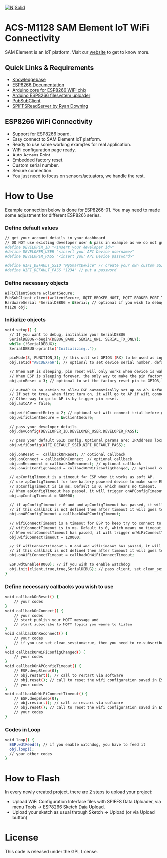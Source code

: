 [![N|Solid](https://www.samelement.com/img/logo/logo-final-100x100.png)](https://www.samelement.com/img/logo/logo-final-100x100.png)
# ACS-M1128 SAM Element IoT WiFi Connectivity

SAM Element is an IoT platform. Visit our [website](https://www.samelement.com) to get to know more.

## Quick Links & Requirements
  - [Knowledgebase](https://ask.samelement.com)
  - [ESP8266 Documentation](https://arduino-esp8266.readthedocs.io/en/latest/index.html)
  - [Arduino core for ESP8266 WiFi chip](https://github.com/esp8266/Arduino)
  - [Arduino ESP8266 filesystem uploader](https://github.com/esp8266/arduino-esp8266fs-plugin)
  - [PubSubClient](https://github.com/Imroy/pubsubclient)
  - [SPIFFSReadServer by Ryan Downing](https://github.com/r-downing/SPIFFSReadServer)

## ESP8266 WiFi Connectivity
  - Support for ESP8266 board.
  - Easy connect to SAM Element IoT platform.
  - Ready to use some working examples for real application.
  - WiFi configuration page ready.
  - Auto Access Point.
  - Embedded factory reset.
  - Custom serial number.
  - Secure connection.
  - You just need to focus on sensors/actuators, we handle the rest.

# How to Use

Example connection below is done for ESP8266-01. You may need to made some adjustment for different ESP8266 series.
### Define default values
```sh
// get your account details in your dashboard
// DO NOT use existing developer user & pass in example as we do not guarantee it will work and for how long.
#define DEVELOPER_ID "<insert your developer id>" 
#define DEVELOPER_USER "<insert your API Device username>"
#define DEVELOPER_PASS "<insert your API Device password>"

#define WIFI_DEFAULT_SSID "MySmartDevice" // create your own custom SSID
#define WIFI_DEFAULT_PASS "1234" // put a password
```

### Define necessary objects
```sh
WiFiClientSecure wclientSecure;
PubSubClient client(wclientSecure, MQTT_BROKER_HOST, MQTT_BROKER_PORT_TLS);
HardwareSerial *SerialDEBUG = &Serial; // optional if you wish to debug
M1128 obj;
```

### Initialize objects
```sh
void setup() {
  // If you want to debug, initialize your SerialDEBUG
  SerialDEBUG->begin(DEBUG_BAUD, SERIAL_8N1, SERIAL_TX_ONLY);
  while (!SerialDEBUG);
  SerialDEBUG->println("Initializing..");
  
  pinMode(3, FUNCTION_3); // this will set GPIO3 (RX) to be used as input
  obj.setId("ABCDEXFGH"); // optional to set device serial number, default is retrieved from ESP.getChipId()

  // When ESP is sleeping, pin reset will only works when device is waking up.
  // When ESP is sleeping forever, the only way to make the pin factory reset to work is by trigger it while you turn it on. 
  obj.pinReset = 3; // optional to set the factory reset pin to GPIO3, default is GPIO3
  
  // autoAP is an option to allow ESP automatically set up as AP. Default value is false
  // If set to true, when first turn on, it will go to AP if wifi connect failed.
  // Other way to go to AP is by trigger pin reset.
  obj.autoAP = false;
  
  obj.wifiConnectRetry = 2; // optional set wifi connect trial before going to AP mode, default is 1  
  obj.wifiClientSecure = &wclientSecure;  
  
  // pass your developer details
  obj.devConfig(DEVELOPER_ID,DEVELOPER_USER,DEVELOPER_PASS);

  // pass your default SSID config. Optional params are: IPAddress localip, IPAddress gateway, IPAddress subnet
  obj.wifiConfig(WIFI_DEFAULT_SSID,WIFI_DEFAULT_PASS); 
  
  obj.onReset =  callbackOnReset; // optional callback
  obj.onConnect = callbackOnConnect; // optional callback
  obj.onReconnect = callbackOnReconnect; // optional callback
  obj.onWiFiConfigChanged = callbackOnWiFiConfigChanged; // optional callback
  
  // apConfigTimeout is a timeout for ESP when it works as soft AP.
  // use apConfigTimeout for low battery powered device to make sure ESP not work as AP too long. 
  // apConfigTimeout is in ms. Default is 0, which means no timeout.
  // When apConfigTimeout has passed, it will trigger onAPConfigTimeout.
  obj.apConfigTimeout = 300000;

  // if apConfigTimeout > 0 and and apConfigTimeout has passed, it will trigger a callback you can define here.
  // if this callback is not defined then after timeout it will goes to deep sleep.
  obj.onAPConfigTimeout = callbackOnAPConfigTimeout; 
  
  // wifiConnectTimeout is a timeout for ESP to keep try to connect to a WiFi AP.
  // wifiConnectTimeout is in ms. Default is 0, which means no timeout.
  // When wifiConnectTimeout has passed, it will trigger onWiFiConnectTimeout.
  obj.wifiConnectTimeout = 120000;

  // if wifiConnectTimeout > 0 and and wifiTimeout has passed, it will trigger a callback you can define here.
  // if this callback is not defined then after timeout it will goes to deep sleep.
  obj.onWiFiConnectTimeout = callbackOnWiFiConnectTimeout; 
  
  ESP.wdtEnable(8000); // if you wish to enable watchdog
  obj.init(client,true,true,SerialDEBUG); // pass client, set clean_session=true, set lwt=true, use debug (optional).
}
```

### Define necessary callbacks you wish to use
```sh
void callbackOnReset() {
    // your codes
}
void callbackOnConnect() {
    // your codes
    // start publish your MQTT message and
    // start subscribe to MQTT topics you wanna to listen
}
void callbackOnReconnect() {
    // your codes
    // if you use set clean_session=true, then you need to re-subscribe here
}
void callbackOnWiFiConfigChanged() {
    // your codes
}
void callbackOnAPConfigTimeout() {
    // ESP.deepSleep(0);
    // obj.restart(); // call to restart via software
    // obj.reset(); // call to reset the wifi configuration saved in ESP, this will trigger onReset()
    // your codes
}
void callbackOnWiFiConnectTimeout() {
    // ESP.deepSleep(0);
    // obj.restart(); // call to restart via software
    // obj.reset(); // call to reset the wifi configuration saved in ESP, this will trigger onReset()
    // your codes
}
```

### Codes in Loop
```sh
void loop() {
  ESP.wdtFeed(); // if you enable watchdog, you have to feed it
  obj.loop();
  // your other codes
}
```

# How to Flash

In every newly created project, there are 2 steps to upload your project:
* Upload WiFi Configuration Interface files with SPIFFS Data Uploader, via menu Tools -> ESP8266 Sketch Data Upload.
* Upload your sketch as usual through Sketch -> Upload (or via Upload button)


# License

This code is released under the GPL License.
